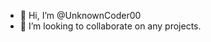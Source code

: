 - 👋 Hi, I’m @UnknownCoder00
- 💞️ I’m looking to collaborate on any projects.



<!---
UnknownCoder00/UnknownCoder00 is a ✨ special ✨ repository because its `README.md` (this file) appears on your GitHub profile.
You can click the Preview link to take a look at your changes.
--->
